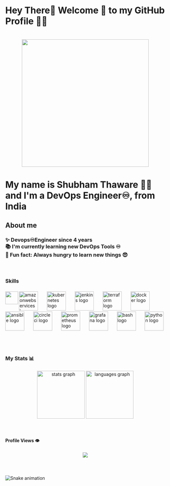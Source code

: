 <h1 align="left">Hey There👋 Welcome 🌻 to my GitHub Profile 🙌😉</h1>

###

<br clear="both">

<div align="center">
  <img height="400" src="https://user-images.githubusercontent.com/74038190/229223156-0cbdaba9-3128-4d8e-8719-b6b4cf741b67.gif"  />
</div>

###

<h1 align="left">My name is Shubham Thaware 🙋‍♂️ and I'm a DevOps Engineer♾️, from India</h1>

###

<h2 align="left">About me</h2>

###

<h3 align="left">✨ Devops♾️Engineer since 4 years<br>📚 I'm currently learning new DevOps Tools ♾️<br>🎲 Fun fact: Always hungry to learn new things 😎</h3>

###

<br clear="both">

<h3 align="left">Skills</h3>

###

<img align="left" height="40" src="https://user-images.githubusercontent.com/74038190/212284087-bbe7e430-757e-4901-90bf-4cd2ce3e1852.gif"  />

###

<div align="left">
  <img src="https://skillicons.dev/icons?i=aws" height="60" alt="amazonwebservices logo"  />
  <img width="20" />
  <img src="https://skillicons.dev/icons?i=kubernetes" height="60" alt="kubernetes logo"  />
  <img width="20" />
  <img src="https://skillicons.dev/icons?i=jenkins" height="60" alt="jenkins logo"  />
  <img width="20" />
  <img src="https://cdn.simpleicons.org/terraform/7B42BC" height="60" alt="terraform logo"  />
  <img width="20" />
  <img src="https://skillicons.dev/icons?i=docker" height="60" alt="docker logo"  />
  <img width="20" />
  <img src="https://skillicons.dev/icons?i=ansible" height="60" alt="ansible logo"  />
  <img width="20" />
  <img src="https://cdn.simpleicons.org/circleci/343434" height="60" alt="circleci logo"  />
  <img width="20" />
  <img src="https://cdn.simpleicons.org/prometheus/E6522C" height="60" alt="prometheus logo"  />
  <img width="20" />
  <img src="https://cdn.simpleicons.org/grafana/F46800" height="60" alt="grafana logo"  />
  <img width="20" />
  <img src="https://skillicons.dev/icons?i=bash" height="60" alt="bash logo"  />
  <img width="20" />
  <img src="https://skillicons.dev/icons?i=py" height="60" alt="python logo"  />
</div>

###

<br clear="both">

<div align="left">
  <img height="10" src="https://user-images.githubusercontent.com/74038190/212284115-f47cd8ff-2ffb-4b04-b5bf-4d1c14c0247f.gif"  />
</div>

###

<h3 align="left">My Stats 📊</h3>

###

<div align="center">
  <img src="https://github-readme-stats.vercel.app/api?username=shubham-thaware&hide_title=false&hide_rank=false&show_icons=true&include_all_commits=true&count_private=true&disable_animations=false&theme=dracula&locale=en&hide_border=false&order=1" height="150" alt="stats graph"  />
  <img src="https://github-readme-stats.vercel.app/api/top-langs?username=shubham-thaware&locale=en&hide_title=false&layout=compact&card_width=320&langs_count=5&theme=dracula&hide_border=false&order=2" height="150" alt="languages graph"  />
</div>

###

<div align="left">
  <img height="10" src="https://user-images.githubusercontent.com/74038190/212284115-f47cd8ff-2ffb-4b04-b5bf-4d1c14c0247f.gif"  />
</div>

###

<h4 align="left">Profile Views 👁️</h4>

###

<div align="center">
  <img src="https://profile-counter.glitch.me/shubham-thaware/count.svg?"  />
</div>

###

<div align="left">
  <img height="10" src="https://user-images.githubusercontent.com/74038190/212284115-f47cd8ff-2ffb-4b04-b5bf-4d1c14c0247f.gif"  />
</div>

###

<img src="https://raw.githubusercontent.com/shubham-thaware/shubham-thaware/output/snake.svg" alt="Snake animation" />

###

